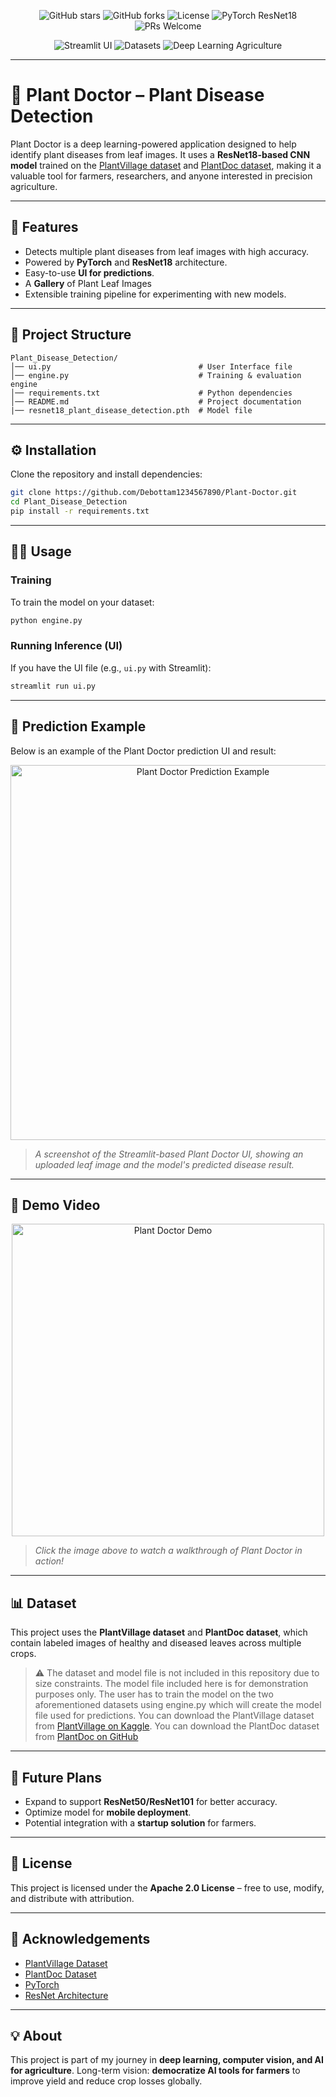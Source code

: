 <p align="center">
  <img src="https://img.shields.io/github/stars/Debottam1234567890/Plant-Doctor?style=flat-square" alt="GitHub stars"/>
  <img src="https://img.shields.io/github/forks/Debottam1234567890/Plant-Doctor?style=flat-square" alt="GitHub forks"/>
  <img src="https://img.shields.io/github/license/Debottam1234567890/Plant-Doctor?style=flat-square" alt="License"/>
  <img src="https://img.shields.io/badge/PyTorch-ResNet18-blue?style=flat-square" alt="PyTorch ResNet18"/>
  <img src="https://img.shields.io/badge/PRs-welcome-brightgreen.svg?style=flat-square" alt="PRs Welcome"/>
</p>

<p align="center">
  <img src="https://img.shields.io/badge/streamlit-ui-orange?style=flat-square" alt="Streamlit UI"/>
  <img src="https://img.shields.io/badge/dataset-PlantVillage%20%26%20PlantDoc-green?style=flat-square" alt="Datasets"/>
  <img src="https://img.shields.io/badge/deep%20learning-agriculture-important?style=flat-square" alt="Deep Learning Agriculture"/>
</p>

---

# 🌱 Plant Doctor – Plant Disease Detection

Plant Doctor is a deep learning-powered application designed to help identify plant diseases from leaf images.
It uses a **ResNet18-based CNN model** trained on the [PlantVillage dataset](https://www.tensorflow.org/datasets/catalog/plant_village) and [PlantDoc dataset](https://github.com/pratikkayal/PlantDoc-Dataset), making it a valuable tool for farmers, researchers, and anyone interested in precision agriculture.

---

## 🚀 Features

* Detects multiple plant diseases from leaf images with high accuracy.
* Powered by **PyTorch** and **ResNet18** architecture.
* Easy-to-use **UI for predictions**.
* A **Gallery** of Plant Leaf Images
* Extensible training pipeline for experimenting with new models.

---

## 📂 Project Structure

```
Plant_Disease_Detection/
│── ui.py                                 # User Interface file
│── engine.py                             # Training & evaluation engine
│── requirements.txt                      # Python dependencies
│── README.md                             # Project documentation
|── resnet18_plant_disease_detection.pth  # Model file
```

---

## ⚙️ Installation

Clone the repository and install dependencies:

```bash
git clone https://github.com/Debottam1234567890/Plant-Doctor.git
cd Plant_Disease_Detection
pip install -r requirements.txt
```

---

## 🧑‍💻 Usage

### Training

To train the model on your dataset:

```bash
python engine.py
```

### Running Inference (UI)

If you have the UI file (e.g., `ui.py` with Streamlit):

```bash
streamlit run ui.py
```

---

## 🔎 Prediction Example

Below is an example of the Plant Doctor prediction UI and result:

<p align="center">
  <img src="https://raw.githubusercontent.com/Debottam1234567890/Plant-Doctor/main/assets/prediction_screenshot.png" alt="Plant Doctor Prediction Example" width="600"/>
</p>

> *A screenshot of the Streamlit-based Plant Doctor UI, showing an uploaded leaf image and the model's predicted disease result.*

---

## 🎥 Demo Video

<p align="center">
  <a href="https://www.youtube.com/watch?v=D9GXTIfx_KA" target="_blank">
    <img src="https://img.youtube.com/vi/D9GXTIfx_KA/0.jpg" alt="Plant Doctor Demo" width="500"/>
  </a>
</p>

> _Click the image above to watch a walkthrough of Plant Doctor in action!_

---

## 📊 Dataset

This project uses the **PlantVillage dataset** and **PlantDoc dataset**, which contain labeled images of healthy and diseased leaves across multiple crops.

> ⚠️ The dataset and model file is not included in this repository due to size constraints. The model file included here is for demonstration purposes only. The user has to train the model on the two aforementioned datasets using engine.py which will create the model file used for predictions.
> You can download the PlantVillage dataset from [PlantVillage on Kaggle](https://www.kaggle.com/datasets/abdallahalidev/plantvillage-dataset).
> You can download the PlantDoc dataset from [PlantDoc on GitHub](https://github.com/pratikkayal/PlantDoc-Dataset)

---

## 🔮 Future Plans

* Expand to support **ResNet50/ResNet101** for better accuracy.
* Optimize model for **mobile deployment**.
* Potential integration with a **startup solution** for farmers.

---

## 📜 License

This project is licensed under the **Apache 2.0 License** – free to use, modify, and distribute with attribution.

---

## 🙌 Acknowledgements

* [PlantVillage Dataset](https://plantvillage.psu.edu/)
* [PlantDoc Dataset](https://github.com/pratikkayal/PlantDoc-Dataset)
* [PyTorch](https://pytorch.org/)
* [ResNet Architecture](https://arxiv.org/abs/1512.03385)

---

## 💡 About

This project is part of my journey in **deep learning, computer vision, and AI for agriculture**.
Long-term vision: **democratize AI tools for farmers** to improve yield and reduce crop losses globally.
